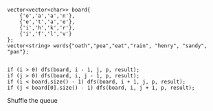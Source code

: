     vector<vector<char>> board{
        {'o','a','a','n'},
        {'e','t','a','e'},
        {'i','h','k','r'},
        {'i','f','l','v'}
    };
    vector<string> words{"oath","pea","eat","rain", "henry", "sandy", "pan"};


    if (i > 0) dfs(board, i - 1, j, p, result);
    if (j > 0) dfs(board, i, j - 1, p, result);
    if (i < board.size() - 1) dfs(board, i + 1, j, p, result);
    if (j < board[0].size() - 1) dfs(board, i, j + 1, p, result);

Shuffle the queue